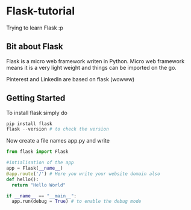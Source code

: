 # Flask-tutorial
Trying to learn Flask :p

## Bit about Flask 
Flask is a micro web framework writen in Python. Micro web framework means it is a very light weight and things can be imported on the go.

Pinterest and LinkedIn are based on flask (wowww)

## Getting Started
To install flask simply do 

```python
pip install flask
flask --version # to check the version 
```
Now create a file names app.py and write 

```python
from flask import Flask

#intialisation of the app
app = Flask(__name__)
@app.route('/') # Here you write your website domain also
def hello():
  return "Hello World"

if __name__ == "__main__":
  app.run(debug = True) # to enable the debug mode
```

